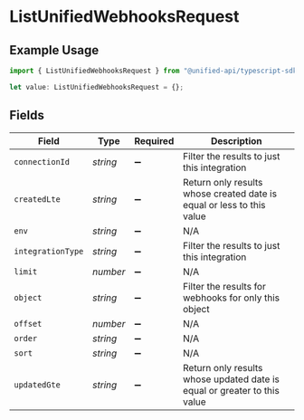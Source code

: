 # ListUnifiedWebhooksRequest

## Example Usage

```typescript
import { ListUnifiedWebhooksRequest } from "@unified-api/typescript-sdk/sdk/models/operations";

let value: ListUnifiedWebhooksRequest = {};
```

## Fields

| Field                                                                    | Type                                                                     | Required                                                                 | Description                                                              |
| ------------------------------------------------------------------------ | ------------------------------------------------------------------------ | ------------------------------------------------------------------------ | ------------------------------------------------------------------------ |
| `connectionId`                                                           | *string*                                                                 | :heavy_minus_sign:                                                       | Filter the results to just this integration                              |
| `createdLte`                                                             | *string*                                                                 | :heavy_minus_sign:                                                       | Return only results whose created date is equal or less to this value    |
| `env`                                                                    | *string*                                                                 | :heavy_minus_sign:                                                       | N/A                                                                      |
| `integrationType`                                                        | *string*                                                                 | :heavy_minus_sign:                                                       | Filter the results to just this integration                              |
| `limit`                                                                  | *number*                                                                 | :heavy_minus_sign:                                                       | N/A                                                                      |
| `object`                                                                 | *string*                                                                 | :heavy_minus_sign:                                                       | Filter the results for webhooks for only this object                     |
| `offset`                                                                 | *number*                                                                 | :heavy_minus_sign:                                                       | N/A                                                                      |
| `order`                                                                  | *string*                                                                 | :heavy_minus_sign:                                                       | N/A                                                                      |
| `sort`                                                                   | *string*                                                                 | :heavy_minus_sign:                                                       | N/A                                                                      |
| `updatedGte`                                                             | *string*                                                                 | :heavy_minus_sign:                                                       | Return only results whose updated date is equal or greater to this value |